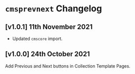 # `cmsprevnext` Changelog

## [v1.0.1] 11th November 2021

- Updated `cmscore` import.

## [v1.0.0] 24th October 2021

Add Previous and Next buttons in Collection Template Pages.

